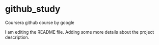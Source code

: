 # github_study
Coursera github course by google

I am editing the README file. Adding some more details about the project description.
